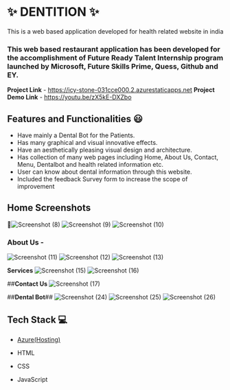 # ✨ DENTITION  ✨

This is a web based application developed for health related website in india

### This web based restaurant application has been developed for the accomplishment of Future Ready Talent Internship program launched by Microsoft, Future Skills Prime, Quess, Github and EY.


**Project Link** - https://icy-stone-031cce000.2.azurestaticapps.net
**Project Demo Link** - https://youtu.be/zX5kE-DXZbo

## Features and Functionalities 😃

- Have mainly a Dental Bot for the Patients.
- Has many graphical and visual innovative effects.
- Have an aesthetically pleasing visual design and architecture.
- Has collection of many web pages including Home, About Us, Contact, Menu, Dentalbot and health related information etc.
- User can know about dental information through this website.
- Included the feedback Survey form to increase the scope of improvement 

## Home Screenshots

 📸![Screenshot (8)](https://user-images.githubusercontent.com/114804805/202418540-c73a8231-e0db-47d3-b663-21779e6c315f.png)
![Screenshot (9)](https://user-images.githubusercontent.com/114804805/202418594-941cb3bf-f061-468d-86bf-ea6b3dfc63ac.png)
![Screenshot (10)](https://user-images.githubusercontent.com/114804805/202418632-04fc5ad7-896f-4255-9e30-fac446251fb0.png)




   

### About Us -

![Screenshot (11)](https://user-images.githubusercontent.com/114804805/202417732-266e9513-9e50-4459-a1ab-92a93e9216a4.png)
![Screenshot (12)](https://user-images.githubusercontent.com/114804805/202417814-215dbb07-5670-4c89-a02c-592364244c1c.png)
![Screenshot (13)](https://user-images.githubusercontent.com/114804805/202417896-49c4a172-fe77-405c-8752-68e202609ef9.png)



**Services**
![Screenshot (15)](https://user-images.githubusercontent.com/114804805/202422160-c34cdeec-71cc-45d3-bc15-131b9ce25906.png)
![Screenshot (16)](https://user-images.githubusercontent.com/114804805/202422251-5e84228a-7f8f-4282-88ce-ab148209fd19.png)


##**Contact Us**
![Screenshot (17)](https://user-images.githubusercontent.com/114804805/202419115-f947108e-1b9f-42d2-b87f-2f7d48f1e10d.png)

##**Dental Bot**##
![Screenshot (24)](https://user-images.githubusercontent.com/114804805/204596668-c1ff9454-809b-4625-97e0-b879ae26e200.png)
![Screenshot (25)](https://user-images.githubusercontent.com/114804805/204596748-a14b36c6-c8fd-4917-ac1c-fce5a05b8f8f.png)
![Screenshot (26)](https://user-images.githubusercontent.com/114804805/204599485-c1e3e20d-9277-4a7d-b79f-ab2e8d194829.png)


## Tech Stack 💻

- [Azure(Hosting)](https://azure.microsoft.com/en-in/features/azure-portal/)
- HTML
- CSS

- JavaScript
